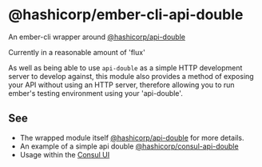 # @hashicorp/ember-cli-api-double

An ember-cli wrapper around [@hashicorp/api-double](https://github.com/hashicorp/api-double/)

Currently in a reasonable amount of 'flux'

As well as being able to use `api-double` as a simple HTTP development server to develop against, this module also provides a method of exposing your API without using an HTTP server, therefore allowing you to run ember's testing environment using your 'api-double'.

## See

- The wrapped module itself [@hashicorp/api-double](https://github.com/hashicorp/api-double/) for more details.
- An example of a simple api double [@hashicorp/consul-api-double](https://github.com/hashicorp/consul-api-double/)
- Usage within the [Consul UI](https://github.com/hashicorp/consul/tree/master/ui-v2)
